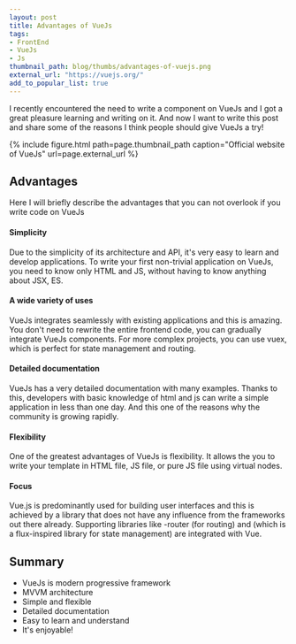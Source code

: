 ```yaml
---
layout: post
title: Advantages of VueJs
tags:
- FrontEnd
- VueJs
- Js
thumbnail_path: blog/thumbs/advantages-of-vuejs.png
external_url: "https://vuejs.org/"
add_to_popular_list: true
---
```


I recently encountered the need to write a component on VueJs and I got a great pleasure learning and writing on it.
And now I want to write this post and share some of the reasons I think people should give VueJs a try!

{% include figure.html path=page.thumbnail_path caption="Official website of VueJs" url=page.external_url %}

## Advantages

Here I will briefly describe the advantages that you can not overlook if you write code on VueJs

#### Simplicity

Due to the simplicity of its architecture and API, it's very easy to learn and develop applications. 
To write your first non-trivial application on VueJs, you need to know only HTML and JS, without having to know anything 
about JSX, ES.

#### A wide variety of uses

VueJs integrates seamlessly with existing applications and this is amazing. You don't need to rewrite the entire 
frontend code, you can gradually integrate VueJs components. For more complex projects, you can use vuex, 
which is perfect for state management and routing.

#### Detailed documentation
VueJs has a very detailed documentation with many examples. 
Thanks to this, developers with basic knowledge of html and js can write a simple application in less than one day. 
And this one of the reasons why the community is growing rapidly.

#### Flexibility

One of the greatest advantages of VueJs is flexibility.
It allows the you to write your template in HTML file, JS file, or pure JS file using virtual nodes.

#### Focus

Vue.js is predominantly used for building user interfaces and this is achieved by a library that does not 
have any influence from the frameworks out there already. Supporting libraries like -router (for routing) and 
(which is a flux-inspired library for state management) are integrated with Vue.

## Summary

* VueJs is modern progressive framework
* MVVM architecture
* Simple and flexible
* Detailed documentation
* Easy to learn and understand
* It's enjoyable!







